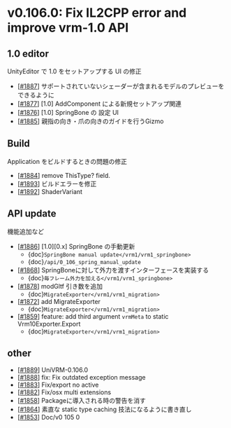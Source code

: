 # v0.106.0: Fix IL2CPP error and improve vrm-1.0 API

## 1.0 editor
UnityEditor で 1.0 をセットアップする UI の修正

* [[\#1887](https://github.com/matonnet/UniVRM/pull/1887)] サポートされていないシェーダーが含まれるモデルのプレビューをできるように
* [[\#1877](https://github.com/matonnet/UniVRM/pull/1877)] [1.0] AddComponent による新規セットアップ関連
* [[\#1876](https://github.com/matonnet/UniVRM/pull/1876)] [1.0] SpringBone の 設定 UI
* [[\#1885](https://github.com/matonnet/UniVRM/pull/1885)] 親指の向き・爪の向きのガイドを行うGizmo

## Build
Application をビルドするときの問題の修正

* [[\#1884](https://github.com/matonnet/UniVRM/pull/1884)] remove ThisType? field. 
* [[\#1893](https://github.com/matonnet/UniVRM/pull/1893)] ビルドエラーを修正
* [[\#1892](https://github.com/matonnet/UniVRM/pull/1892)] ShaderVariant

## API update
機能追加など

* [[\#1886](https://github.com/matonnet/UniVRM/pull/1886)] [1.0][0.x] SpringBone の手動更新
    * {doc}`SpringBone manual update</vrm1/vrm1_springbone>`
    * {doc}`/api/0_106_spring_manual_update`
* [[\#1868](https://github.com/matonnet/UniVRM/pull/1868)] SpringBoneに対して外力を渡すインターフェースを実装する
    * {doc}`毎フレーム外力を加える</vrm1/vrm1_springbone>`
* [[\#1878](https://github.com/matonnet/UniVRM/pull/1878)] modGltf 引き数を追加
    * {doc}`MigrateExporter</vrm1/vrm1_migration>`
* [[\#1872](https://github.com/matonnet/UniVRM/pull/1872)] add MigrateExporter
    * {doc}`MigrateExporter</vrm1/vrm1_migration>`
* [[\#1859](https://github.com/matonnet/UniVRM/pull/1859)] feature: add third argument `vrmMeta` to static Vrm10Exporter.Export
    * {doc}`MigrateExporter</vrm1/vrm1_migration>`

## other
* [[\#1889](https://github.com/matonnet/UniVRM/pull/1889)] UniVRM-0.106.0
* [[\#1888](https://github.com/matonnet/UniVRM/pull/1888)] fix: Fix outdated exception message
* [[\#1883](https://github.com/matonnet/UniVRM/pull/1883)] Fix/export no active
* [[\#1882](https://github.com/matonnet/UniVRM/pull/1882)] Fix/osx multi extensions
* [[\#1858](https://github.com/matonnet/UniVRM/pull/1858)] Packageに導入される時の警告を消す
* [[\#1864](https://github.com/matonnet/UniVRM/pull/1864)] 素直な static type caching 技法になるように書き直し
* [[\#1853](https://github.com/matonnet/UniVRM/pull/1853)] Doc/v0 105 0
